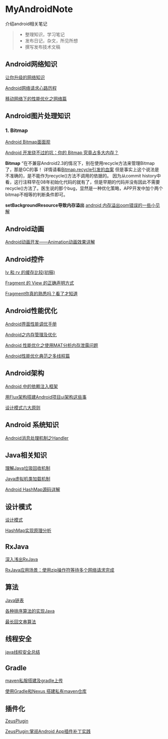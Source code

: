 # MyAndroidNote
介绍android相关笔记

> * 整理知识，学习笔记
> * 发布日记，杂文，所见所想
> * 撰写发布技术文稿

## Android网络知识
[让你升级的网络知识](https://segmentfault.com/a/1190000004569460)

[Android网络请求心路历程](http://www.jianshu.com/p/3141d4e46240)

[移动网络下的性能优化之网络篇](https://segmentfault.com/a/1190000004561343)

## Android图片处理知识
### 1. Bitmap
[Android Bitmap面面观](http://jayfeng.com/2016/03/22/Android-Bitmap%E9%9D%A2%E9%9D%A2%E8%A7%82/)

[Android 开发绕不过的坑：你的 Bitmap 究竟占多大内存？](http://bugly.qq.com/bbs/forum.php?mod=viewthread&tid=498)

**Bitmap** “在不兼容Android2.3的情况下，别在使用recycle方法来管理Bitmap了，那是GC的事！
详情请看[Bitmap.recycle引发的血案](http://blog.csdn.net/eclipsexys/article/details/50581162) 但是事实上这个说法是不准确的，是不能作为recycle()方法不调用的依据的。
因为从commit history中看，这行注释早在08年初始化代码的就有了，但是早期的代码并没有因此不需要recycle()方法了。医生说的那个bug，显然是一种优化策略，APP开发中加个两个bitmap不相等的判断条件即可。

**setBackgroundResource导致内存溢出** [android 内存溢出oom错误的一些小见解](http://blog.csdn.net/xuhui_7810/article/details/9493681)

## Android动画
[Android动画开发——Animation动画效果详解](http://www.jianshu.com/p/17dfa01f6553)

## Android控件
[lv 和 rv 的缓存比较(初稿)](http://www.jianshu.com/p/17dfa01f6553)

[Fragment 的 View 的正确声明方式](http://www.jianshu.com/p/27576f058d8b)

[Fragment你真的熟悉吗？看了才知道](http://www.jianshu.com/p/662c46cd3b5f?utm_campaign=haruki&utm_content=note&utm_medium=reader_share&utm_source=qq)
## Android性能优化
[Android界面性能调优手册](https://androidtest.org/android-graphics-performance-pattens/)

[Android之内存管理及优化](http://www.jianshu.com/p/9546d21376ed)

[Android 性能优化之使用MAT分析内存泄露问题](http://jcodecraeer.com/a/anzhuokaifa/androidkaifa/2015/0309/2565.html)

[Android性能优化典范之多线程篇](http://bugly.qq.com/bbs/forum.php?mod=viewthread&tid=1022&extra=page%3D1)
## Android架构

[Android 中的依赖注入框架](http://jcodecraeer.com/a/anzhuokaifa/androidkaifa/2016/0226/3998.html)

[用Flux架构搭建Android项目ui架构这些事](http://www.jianshu.com/p/4b755df66a97)

[设计模式六大原则](http://www.uml.org.cn/sjms/201211023.asp#1)

## Android 系统知识
[Android消息处理机制之Handler](http://www.iloveandroid.net/2016/06/30/Android_handler/)

## Java相关知识
[理解Java垃圾回收机制](http://www.jayfeng.com/2016/03/11/%E7%90%86%E8%A7%A3Java%E5%9E%83%E5%9C%BE%E5%9B%9E%E6%94%B6%E6%9C%BA%E5%88%B6/)

[Java虚拟机类加载机制](http://blog.csdn.net/u013256816/article/details/50829596)

[Android HashMap源码详解](http://blog.csdn.net/abcdef314159/article/details/51165630)

## 设计模式

[设计模式](http://design-patterns.readthedocs.org/zh_CN/latest/structural_patterns/bridge.html)

[HashMap实现原理分析](http://yikun.github.io/2015/04/01/Java-HashMap%E5%B7%A5%E4%BD%9C%E5%8E%9F%E7%90%86%E5%8F%8A%E5%AE%9E%E7%8E%B0/)

## RxJava 
[深入浅出RxJava](http://blog.csdn.net/lzyzsd/article/details/41833541)

[RxJava应用场景：使用zip操作符等待多个网络请求完成](http://jcodecraeer.com/a/anzhuokaifa/androidkaifa/2016/0325/4080.html)

## 算法
[Java链表](http://blog.csdn.net/fightforyourdream/article/details/16353519)

[各种排序算法的实现Java](http://my.oschina.net/byronhs/blog/508615)

[最长回文串算法](http://blog.csdn.net/wdxin1322/article/details/12172487)

## 线程安全
[java线程安全总结](http://jcodecraeer.com/a/chengxusheji/java/2013/0627/1396.html)

## Gradle
[maven私服搭建及gradle上传](http://www.jianshu.com/p/b1fe26d5b8c8)

[使用Gradle和Nexus 搭建私有maven仓库](http://xuhao.tech/2016/08/30/maven.html?utm_source=tuicool&utm_medium=referral)

## 插件化
[ZeusPlugin](https://github.com/iReaderAndroid/ZeusPlugin)

[ZeusPlugin:掌阅Android App插件补丁实践](http://www.jianshu.com/p/b1e7b6326330)